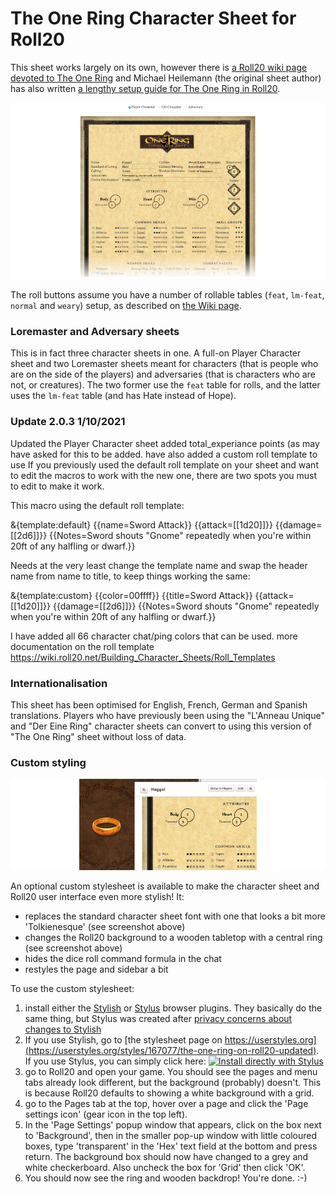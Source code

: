 # The One Ring Character Sheet for Roll20

This sheet works largely on its own, however there is [a Roll20 wiki page devoted to The One Ring](https://wiki.roll20.net/The_One_Ring) and Michael Heilemann (the original sheet author) has also written [a lengthy setup guide for The One Ring in Roll20](https://ringen.squarespace.com/loremasters-journal/2014/10/26/the-one-ring-setup-for-roll-20).

![](https://raw.githubusercontent.com/Roll20/roll20-character-sheets/master/The%20One%20Ring/assets/sheet-centered.jpg)

The roll buttons assume you have a number of rollable tables (`feat`, `lm-feat`, `normal` and `weary`) setup, as described on [the Wiki page](https://wiki.roll20.net/The_One_Ring).

### Loremaster and Adversary sheets 

This is in fact three character sheets in one. A full-on Player Character sheet and two Loremaster sheets meant for characters (that is people who are on the side of the players) and adversaries (that is characters who are not, or creatures). The two former use the `feat` table for rolls, and the latter uses the `lm-feat` table (and has Hate instead of Hope).

### Update 2.0.3 1/10/2021

Updated the Player Character sheet added total_experiance points (as may have asked for this to be added. have also added a custom roll template to use If you previously used the default roll template on your sheet and want to edit the macros to work with the new one, there are two spots you must to edit to make it work.

This macro using the default roll template: 

&{template:default} {{name=Sword Attack}} {{attack=[[1d20]]}} {{damage=[[2d6]]}} {{Notes=Sword shouts "Gnome" repeatedly when you're within 20ft of any halfling or dwarf.}}

Needs at the very least change the template name and swap the header name from name to title, to keep things working the same:

&{template:custom} {{color=00ffff}}   {{title=Sword Attack}} {{attack=[[1d20]]}} {{damage=[[2d6]]}} {{Notes=Sword shouts "Gnome" repeatedly when you're within 20ft of any halfling or dwarf.}}

I have added all 66 character chat/ping colors that can be used. more documentation on the roll template https://wiki.roll20.net/Building_Character_Sheets/Roll_Templates


### Internationalisation

This sheet has been optimised for English, French, German and Spanish translations. Players who have previously been using the "L'Anneau Unique" and "Der Eine Ring" character sheets can convert to using this version of "The One Ring" sheet without loss of data.


### Custom styling

![](https://raw.githubusercontent.com/Roll20/roll20-character-sheets/master/The%20One%20Ring/assets/the_one_ring_user_style-centered.png)

An optional custom stylesheet is available to make the character sheet and Roll20 user interface even more stylish! It:

* replaces the standard character sheet font with one that looks a bit more 'Tolkienesque' (see screenshot above)
* changes the Roll20 background to a wooden tabletop with a central ring (see screenshot above)
* hides the dice roll command formula in the chat
* restyles the page and sidebar a bit

To use the custom stylesheet:

1. install either the [Stylish](https://userstyles.org) or [Stylus](https://add0n.com/stylus.html) browser plugins. They basically do the same thing, but Stylus was created after [privacy concerns about changes to Stylish](https://www.ghacks.net/2017/05/16/stylus-is-a-stylish-fork-without-analytics/)
2. If you use Stylish, go to [the stylesheet page on https://userstyles.org](https://userstyles.org/styles/167077/the-one-ring-on-roll20-updated). If you use Stylus, you can simply click here: [![Install directly with Stylus](https://img.shields.io/badge/Install%20directly%20with-Stylus-00adad.svg)](https://raw.githubusercontent.com/Roll20/roll20-character-sheets/master/The%20One%20Ring/the_one_ring.user.css)
3. go to Roll20 and open your game. You should see the pages and menu tabs already look different, but the background (probably) doesn't. This is because Roll20 defaults to showing a white background with a grid.
4. go to the Pages tab at the top, hover over a page and click the 'Page settings icon' (gear icon in the top left).
5. In the 'Page Settings' popup window that appears, click on the box next to 'Background', then in the smaller pop-up window with little coloured boxes, type 'transparent' in the 'Hex' text field at the bottom and press return. The background box should now have changed to a grey and white checkerboard. Also uncheck the box for 'Grid' then click 'OK'.
6. You should now see the ring and wooden backdrop! You're done. :-)

